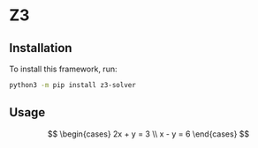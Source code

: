 # Z3

## Installation

To install this framework, run:

```bash
python3 -m pip install z3-solver
```

## Usage

$$
\begin{cases}
2x + y = 3 \\
x - y = 6
\end{cases}
$$



